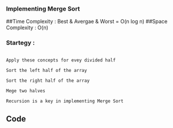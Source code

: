 ### Implementing Merge Sort 


##Time Complexity : Best & Avergae & Worst =  O(n log n) 
##Space Complexity : O(n)


### Startegy :
```

Apply these concepts for evey divided half

Sort the left half of the array 

Sort the right half of the array 

Mege two halves

Recursion is a key in implementing Merge Sort

```


## Code 

```
```


